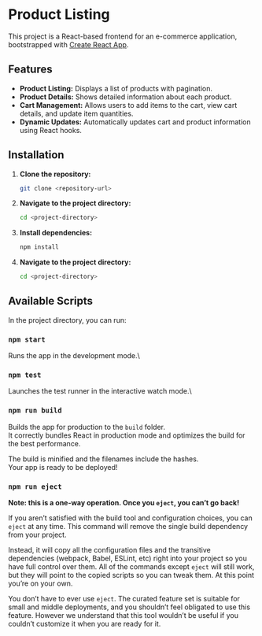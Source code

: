 # Product Listing

This project is a React-based frontend for an e-commerce application, bootstrapped with [Create React App](https://github.com/facebook/create-react-app).

## Features

- **Product Listing:** Displays a list of products with pagination.
- **Product Details:** Shows detailed information about each product.
- **Cart Management:** Allows users to add items to the cart, view cart details, and update item quantities.
- **Dynamic Updates:** Automatically updates cart and product information using React hooks.

## Installation

1. **Clone the repository:**

   ```bash
   git clone <repository-url>

2. **Navigate to the project directory:**

   ```bash
   cd <project-directory>

3. **Install dependencies:**

   ```bash
   npm install

4. **Navigate to the project directory:**

   ```bash
   cd <project-directory>

## Available Scripts

In the project directory, you can run:

### `npm start`

Runs the app in the development mode.\

### `npm test`

Launches the test runner in the interactive watch mode.\

### `npm run build`

Builds the app for production to the `build` folder.\
It correctly bundles React in production mode and optimizes the build for the best performance.

The build is minified and the filenames include the hashes.\
Your app is ready to be deployed!


### `npm run eject`

**Note: this is a one-way operation. Once you `eject`, you can’t go back!**

If you aren’t satisfied with the build tool and configuration choices, you can `eject` at any time. This command will remove the single build dependency from your project.

Instead, it will copy all the configuration files and the transitive dependencies (webpack, Babel, ESLint, etc) right into your project so you have full control over them. All of the commands except `eject` will still work, but they will point to the copied scripts so you can tweak them. At this point you’re on your own.

You don’t have to ever use `eject`. The curated feature set is suitable for small and middle deployments, and you shouldn’t feel obligated to use this feature. However we understand that this tool wouldn’t be useful if you couldn’t customize it when you are ready for it.

